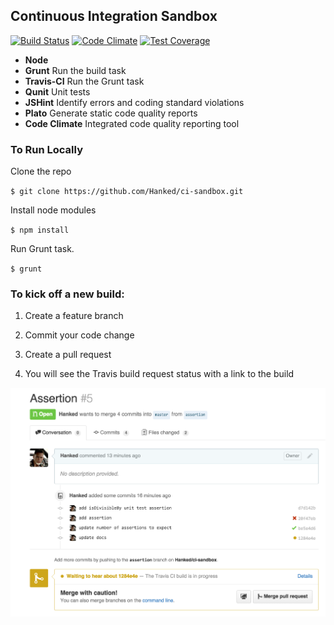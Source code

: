 ## Continuous Integration Sandbox
[![Build Status](https://travis-ci.org/Hanked/ci-sandbox.svg?branch=master)](https://travis-ci.org/Hanked/ci-sandbox)
[![Code Climate](https://codeclimate.com/github/Hanked/ci-sandbox/badges/gpa.svg)](https://codeclimate.com/github/Hanked/ci-sandbox)
[![Test Coverage](https://codeclimate.com/github/Hanked/ci-sandbox/badges/coverage.svg)](https://codeclimate.com/github/Hanked/ci-sandbox)

- **Node**
- **Grunt** Run the build task
- **Travis-CI** Run the Grunt task
- **Qunit** Unit tests
- **JSHint** Identify errors and coding standard violations
- **Plato** Generate static code quality reports
- **Code Climate** Integrated code quality reporting tool

### To Run Locally

Clone the repo

`$ git clone https://github.com/Hanked/ci-sandbox.git`

Install node modules

`$ npm install`

Run Grunt task.

`$ grunt`

### To kick off a new build:

1) Create a feature branch

2) Commit your code change

3) Create a pull request

4) You will see the Travis build request status with a link to the build

![alt tag](https://raw.githubusercontent.com/Hanked/ci-sandbox/master/travis-build.png)


